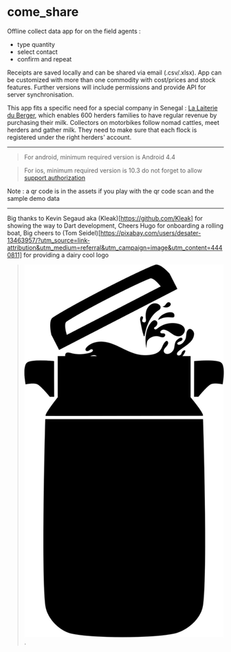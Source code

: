 # come_share

Offline collect data app for on the field agents :

- type quantity
- select contact 
- confirm and repeat

Receipts are saved locally and can be shared via email (.csv/.xlsx).
App can be customized with more than one commodity with cost/prices and stock features.
Further versions will include permissions and provide API for server synchronisation.

This app fits a specific need for a special company in Senegal : [La Laiterie du Berger](https://www.gca-foundation.org/en/organisation/laiterie-du-berger/), which enables 600 herders families to have regular revenue by purchasing their milk. Collectors on motorbikes follow nomad cattles, meet herders and gather milk. They need to make sure that each flock is registered under the right herders' account.

***

> For android, minimum required version is Android 4.4

> For ios, minimum required version is 10.3
> do not forget to allow [support authorization](https://support.apple.com/fr-fr/HT204460#:~:text=Vous%20pouvez%20ignorer%20ce%20message,Gestion%20des%20profils%20et%20périphériques.)


Note : a qr code is in the assets if you play with the qr code scan and the sample demo data

***

Big thanks to Kevin Segaud aka (Kleak)[https://github.com/Kleak] for showing the way to Dart development,
Cheers Hugo for onboarding a rolling boat,
Big cheers to (Tom Seidel)[https://pixabay.com/users/desater-13463957/?utm_source=link-attribution&utm_medium=referral&utm_campaign=image&utm_content=4440811] for providing a dairy cool logo 
> ![](assets/milk-logo.png).